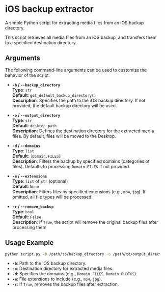 # iOS backup extractor

A simple Python script for extracting media files from an iOS backup directory.

This script retrieves all media files from an iOS backup, and transfers them to a specified destination directory.

## Arguments

The following command-line arguments can be used to customize the behavior of the script:

- **`-b` / `--backup_directory`**  
  **Type**: `str`  
  **Default**: `get_default_backup_directory()`  
  **Description**: Specifies the path to the iOS backup directory. If not provided, the default backup directory will be used.

- **`-o` / `--output_directory`**  
  **Type**: `str`  
  **Default**: `desktop_path`  
  **Description**: Defines the destination directory for the extracted media files. By default, files will be moved to the Desktop.

- **`-d` / `--domains`**  
  **Type**: `list`  
  **Default**: `[Domain.FILES]`  
  **Description**: Filters the backup by specified domains (categories of files). Defaults to processing `Domain.FILES` if not provided.

- **`-e` / `--extensions`**  
  **Type**: `list` of `str` (optional)  
  **Default**: `None`  
  **Description**: Filters files by specified extensions (e.g., `mp4`, `jpg`). If omitted, all file types will be processed.

- **`-r` / `--remove_backup`**  
  **Type**: `bool`  
  **Default**: `False`  
  **Description**: If `True`, the script will remove the original backup files after processing them
  
## Usage Example

```bash
python script.py -b /path/to/backup_directory -o /path/to/output_directory -d Domain.FILES Domain.PHOTOS -e mp4 jpg -r True
```

- **`-b`**: Path to the iOS backup directory.
- **`-o`**: Destination directory for extracted media files.
- **`-d`**: Specifies the domains (e.g., `Domain.FILES`, `Domain.PHOTOS`).
- **`-e`**: File extensions to include (e.g., `mp4`, `jpg`).
- **`-r`**: If `True`, removes the backup files after extraction.
